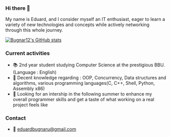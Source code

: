 ### Hi there 👋

My name is Eduard, and I consider myself an IT enthusiast, eager to learn a variety of new technologies and concepts while actively networking through this whole journey. 

[![Bugnar12's GitHub stats](https://github-readme-stats.vercel.app/api?username=Bugnar12)](https://github.com/Bugnar12/github-readme-stats)

### Current activities

- :books: 2nd year student studying Computer Science at the prestigious BBU. (Language : English)
- :floppy_disk: Decent knowledge regarding : OOP, Concurrency, Data structures and algorithms, various programming languages(C, C++, Shell, Python, Assembly x86)
- 🔭 Looking for an intership in the following summer to enhance my overall programmer skills and get a taste of what working on a real project feels like

### Contact
- :email: eduardbugnaru@gmail.com
  
